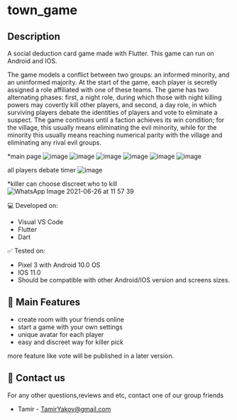 # town_game

## Description
A social deduction card game made with Flutter. This game can run on Android and IOS.

The game models a conflict between two groups: an informed minority, and an uninformed majority. At the start of the game, each player is secretly assigned a role affiliated with one of these teams. The game has two alternating phases: first, a night role, during which those with night killing powers may covertly kill other players, and second, a day role, in which surviving players debate the identities of players and vote to eliminate a suspect. The game continues until a faction achieves its win condition; for the village, this usually means eliminating the evil minority, while for the minority this usually means reaching numerical parity with the village and eliminating any rival evil groups.

*main page
![image](https://user-images.githubusercontent.com/45327624/123507867-bf5c9c00-d674-11eb-9bd3-e8c5e8787aa2.png)
![image](https://user-images.githubusercontent.com/45327624/123507872-c4215000-d674-11eb-8d20-c51c6f1a249e.png)
![image](https://user-images.githubusercontent.com/45327624/123507875-c71c4080-d674-11eb-9200-e580475bc31a.png)
![image](https://user-images.githubusercontent.com/45327624/123507876-c84d6d80-d674-11eb-98e0-8d7c635f40da.png)
![image](https://user-images.githubusercontent.com/45327624/123507921-0480ce00-d675-11eb-924d-90b27b38563b.png)
![image](https://user-images.githubusercontent.com/45327624/123507982-63464780-d675-11eb-9fa8-73b2f24ff46e.png)

all players debate timer
![image](https://user-images.githubusercontent.com/45327624/123508036-a7394c80-d675-11eb-81fa-0b28188f7382.png)

*killer can choose discreet who to kill
![WhatsApp Image 2021-06-26 at 11 57 39](https://user-images.githubusercontent.com/45327624/123508052-c0da9400-d675-11eb-937f-664f522960ba.jpeg)



💻 Developed on:
* Visual VS Code
* Flutter
* Dart

✅ Tested on: 
* Pixel 3 with Android 10.0 OS
* IOS 11.0
* Should be compatible with other Android/IOS version and screens sizes.


## 📢 Main Features 
* create room with your friends online
* start a game with your own settings
* unique avatar for each player
* easy and discreet way for killer pick

more feature like vote will be published in a later version.

## 📧 Contact us 
For any other questions,reviews and etc, contact one of our group friends 
* Tamir - TamirYakov@gmail.com
